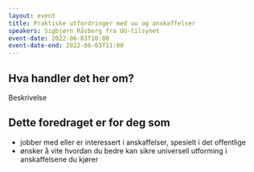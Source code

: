 ```yaml
---
layout: event
title: Praktiske utfordringer med uu og anskaffelser
speakers: Sigbjørn Råsberg fra UU-tilsynet
event-date: 2022-06-03T10:00
event-date-end: 2022-06-03T11:00
---
```

## Hva handler det her om?
Beskrivelse

## Dette foredraget er for deg som
- jobber med eller er interessert i anskaffelser, spesielt i det offentlige
- ønsker å vite hvordan du bedre kan sikre universell utforming i anskaffelsene du kjører
